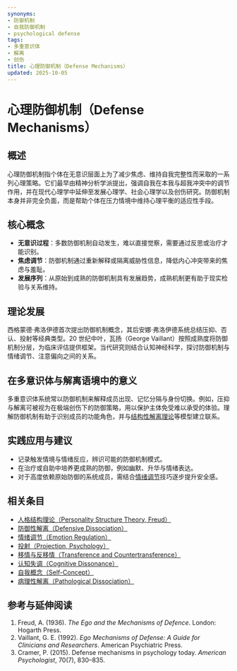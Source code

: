```yaml
---
synonyms:
- 防御机制
- 自我防御机制
- psychological defense
tags:
- 多重意识体
- 解离
- 创伤
title: 心理防御机制（Defense Mechanisms）
updated: 2025-10-05
---
```


# 心理防御机制（Defense Mechanisms）

## 概述

心理防御机制指个体在无意识层面上为了减少焦虑、维持自我完整性而采取的一系列心理策略。它们最早由精神分析学派提出，强调自我在本我与超我冲突中的调节作用，并在现代心理学中延伸至发展心理学、社会心理学以及创伤研究。防御机制本身并非完全负面，而是帮助个体在压力情境中维持心理平衡的适应性手段。

## 核心概念

- **无意识过程**：多数防御机制自动发生，难以直接觉察，需要通过反思或治疗才能识别。
- **焦虑调节**：防御机制通过重新解释或隔离威胁性信息，降低内心冲突带来的焦虑与羞耻。
- **发展序列**：从原始到成熟的防御机制具有发展趋势，成熟机制更有助于现实检验与关系维持。

## 理论发展

西格蒙德·弗洛伊德首次提出防御机制概念，其后安娜·弗洛伊德系统总结压抑、否认、投射等经典类型。20 世纪中叶，瓦扬（George Vaillant）按照成熟度将防御机制分层，为临床评估提供框架。当代研究则结合认知神经科学，探讨防御机制与情绪调节、注意偏向之间的关系。

## 在多意识体与解离语境中的意义

多重意识体系统常以防御机制来解释成员出现、记忆分隔与身份切换。例如，压抑与解离可被视为在极端创伤下的防御策略，用以保护主体免受难以承受的体验。理解防御机制有助于识别成员的功能角色，并与[结构性解离理论](entries/Structural-Dissociation-Theory.md)等模型建立联系。

## 实践应用与建议

- 记录触发情境与情绪反应，辨识可能的防御机制模式。
- 在治疗或自助中培养更成熟的防御，例如幽默、升华与情绪表达。
- 对于高度依赖原始防御的系统成员，需结合[情绪调节](entries/Emotion-Regulation.md)技巧逐步提升安全感。

## 相关条目

- [人格结构理论（Personality Structure Theory, Freud）](/entries/Personality-Structure-Theory.md)
- [防御性解离（Defensive Dissociation）](/entries/Defensive-Dissociation.md)
- [情绪调节（Emotion Regulation）](/entries/Emotion-Regulation.md)
- [投射（Projection, Psychology）](/entries/Projection-Psychology.md)
- [移情与反移情（Transference and Countertransference）](/entries/Transference-Countertransference.md)
- [认知失调（Cognitive Dissonance）](/entries/Cognitive-Dissonance.md)
- [自我概念（Self-Concept）](/entries/Self-Concept.md)
- [病理性解离（Pathological Dissociation）](/entries/Pathological-Dissociation.md)

## 参考与延伸阅读

1. Freud, A. (1936). *The Ego and the Mechanisms of Defence*. London: Hogarth Press.
2. Vaillant, G. E. (1992). *Ego Mechanisms of Defense: A Guide for Clinicians and Researchers*. American Psychiatric Press.
3. Cramer, P. (2015). Defense mechanisms in psychology today. *American Psychologist*, 70(7), 830–835.
